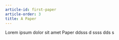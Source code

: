 ```yaml
---
article-id: first-paper
article-order: 3
title: A Paper
---
```

Lorem ipsum dolor sit amet Paper
ddsss
d
ssss
dds
s
